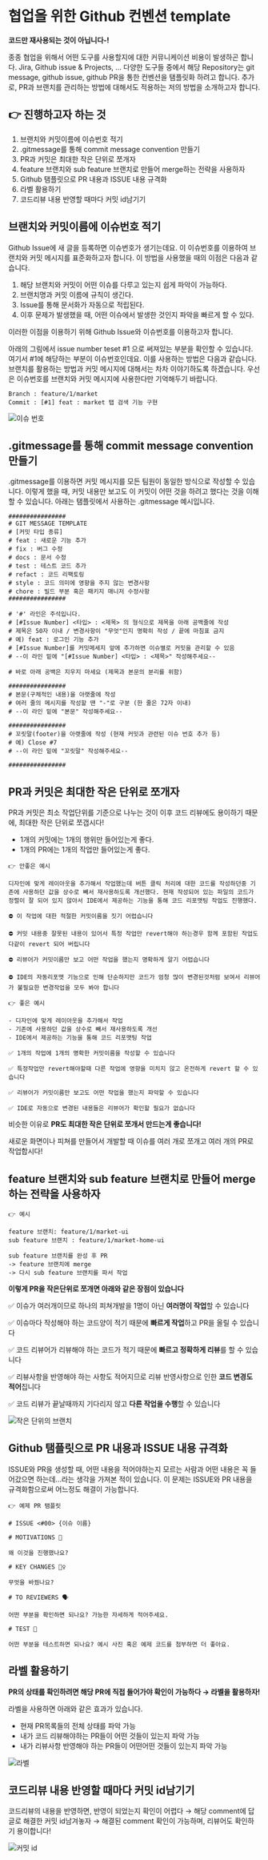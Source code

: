 # 협업을 위한 Github 컨벤션 template

**코드만 재사용되는 것이 아닙니다-!**

종종 협업을 위해서 어떤 도구를 사용할지에 대한 커뮤니케이션 비용이 발생하곤 합니다. Jira, Github issue & Projects, ... 다양한 도구들 중에서 해당 Repository는 git message, github issue, github PR을 통한 컨벤션을 탬플릿화 하려고 합니다. 추가로, PR과 브랜치를 관리하는 방법에 대해서도 적용하는 저의 방법을 소개하고자 합니다.

## 👉 진행하고자 하는 것

<aside>

1. 브랜치와 커밋이름에 이슈번호 적기
2. .gitmessage를 통해 commit message convention 만들기
3. PR과 커밋은 최대한 작은 단위로 쪼개자
4. feature 브랜치와 sub feature 브랜치로 만들어 merge하는 전략을 사용하자
5. Github 탬플릿으로 PR 내용과 ISSUE 내용 규격화
6. 라벨 활용하기
7. 코드리뷰 내용 반영할 때마다 커밋 id남기기

</aside>

## 브랜치와 커밋이름에 이슈번호 적기

Github Issue에 새 글을 등록하면 이슈번호가 생기는데요. 이 이슈번호를 이용하여 브랜치와 커밋 메시지를 표준화하고자 합니다. 이 방법을 사용했을 때의 이점은 다음과 같습니다.

1. 해당 브랜치와 커밋이 어떤 이슈를 다루고 있는지 쉽게 파악이 가능하다.
2. 브랜치명과 커밋 이름에 규칙이 생긴다.
3. Issue를 통해 문서화가 자동으로 적립된다.
4. 이후 문제가 발생했을 때, 어떤 이슈에서 발생한 것인지 파악을 빠르게 할 수 있다.

이러한 이점을 이용하기 위해 Github Issue와 이슈번호를 이용하고자 합니다.

아래의 그림에서 issue number teset #1 으로 써져있는 부분을 확인할 수 있습니다. 여기서 #1에 해당하는 부분이 이슈번호인데요. 이를 사용하는 방법은 다음과 같습니다. 브랜치를 활용하는 방법과 커밋 메시지에 대해서는 차차 이야기하도록 하겠습니다. 우선은 이슈번호를 브랜치와 커밋 메시지에 사용한다만 기억해두기 바랍니다.

```
Branch : feature/1/market
Commit : [#1] feat : market 탭 검색 기능 구현
```

![이슈 번호](https://github.com/haejunejung/Github_template/assets/99087502/f083e996-9401-41c8-bd8e-96dbfaa873fd)

## .gitmessage를 통해 commit message convention 만들기

.gitmessage를 이용하면 커밋 메시지를 모든 팀원이 동일한 방식으로 작성할 수 있습니다. 이렇게 했을 때, 커밋 내용만 보고도 이 커밋이 어떤 것을 하려고 했다는 것을 이해할 수 있습니다. 아래는 탬플릿에서 사용하는 .gitmessage 예시입니다.

```
################
# GIT MESSAGE TEMPLATE
# [커밋 타입 종류]
# feat : 새로운 기능 추가
# fix : 버그 수정
# docs : 문서 수정
# test : 테스트 코드 추가
# refact : 코드 리팩토링
# style : 코드 의미에 영향을 주지 않는 변경사항
# chore : 빌드 부분 혹은 패키지 매니저 수정사항
################

# '#' 라인은 주석입니다.
# [#Issue Number] <타입> : <제목> 의 형식으로 제목을 아래 공백줄에 작성
# 제목은 50자 이내 / 변경사항이 "무엇"인지 명확히 작성 / 끝에 마침표 금지
# 예) feat : 로그인 기능 추가
# [#Issue Number]를 커밋메세지 앞에 추가하면 이슈별로 커밋을 관리할 수 있음
# --이 라인 밑에 "[#Issue Number] <타입> : <제목>" 작성해주세요--

# 바로 아래 공백은 지우지 마세요 (제목과 본문의 분리를 위함)

################
# 본문(구체적인 내용)을 아랫줄에 작성
# 여러 줄의 메시지를 작성할 땐 "-"로 구분 (한 줄은 72자 이내)
# --이 라인 밑에 "본문" 작성해주세요--

################
# 꼬릿말(footer)을 아랫줄에 작성 (현재 커밋과 관련된 이슈 번호 추가 등)
# 예) Close #7
# --이 라인 밑에 "꼬릿말" 작성해주세요--

################
```

## PR과 커밋은 최대한 작은 단위로 쪼개자

PR과 커밋은 최소 작업단위를 기준으로 나누는 것이 이후 코드 리뷰에도 용이하기 때문에, 최대한 작은 단위로 쪼갭시다!

- 1개의 커밋에는 1개의 행위만 들어있는게 좋다.
- 1개의 PR에는 1개의 작업만 들어있는게 좋다.

```
👉 안좋은 예시

디자인에 맞게 레이아웃을 추가해서 작업했는데 버튼 클릭 처리에 대한 코드를 작성하던중 기존에 사용하던 값을 상수로 빼서 재사용하도록 개선했다. 현재 작성되어 있는 파일의 코드가 정렬이 잘 되어 있지 않아서 IDE에서 제공하는 기능을 통해 코드 리포맷팅 작업도 진행했다.

⛔️ 이 작업에 대한 적절한 커밋이름을 짓기 어렵습니다

⛔️ 커밋 내용중 잘못된 내용이 있어서 특정 작업만 revert해야 하는경우 함께 포함된 작업도 다같이 revert 되어 버립니다

⛔️ 리뷰어가 커밋이름만 보고 어떤 작업을 했는지 명확하게 알기 어렵습니다

⛔️ IDE의 자동리포맷 기능으로 인해 단순하지만 코드가 엄청 많이 변경된것처럼 보여서 리뷰어가 불필요한 변경작업을 모두 봐야 합니다
```

```
👉 좋은 예시

- 디자인에 맞게 레이아웃을 추가해서 작업
- 기존에 사용하던 값을 상수로 빼서 재사용하도록 개선
- IDE에서 제공하는 기능을 통해 코드 리포맷팅 작업

✅ 1개의 작업에 1개의 명확한 커밋이름을 작성할 수 있습니다

✅ 특정작업만 revert해야할때 다른 작업에 영향을 미치지 않고 온전하게 revert 할 수 있습니다

✅ 리뷰어가 커밋이름만 보고도 어떤 작업을 했는지 파악할 수 있습니다

✅ IDE로 자동으로 변경된 내용들은 리뷰어가 확인할 필요가 없습니다
```

비슷한 이유로 **PR도 최대한 작은 단위로 쪼개서 만드는게 좋습니다!**

새로운 화면이나 피쳐를 만들어서 개발할 때 이슈를 여러 개로 쪼개고 여러 개의 PR로 작업합시다!

## feature 브랜치와 sub feature 브랜치로 만들어 merge하는 전략을 사용하자

```
👉 예시

feature 브랜치: feature/1/market-ui
sub feature 브랜치 : feature/1/market-home-ui

sub feature 브랜치를 완성 후 PR
-> feature 브랜치에 merge
-> 다시 sub feature 브랜치를 파서 작업
```

**이렇게 PR을 작은단위로 쪼개면 아래와 같은 장점이 있습니다**

✅ 이슈가 여러개이므로 하나의 피쳐개발을 1명이 아닌 **여러명이 작업**할 수 있습니다

✅ 이슈마다 작성해야 하는 코드양이 적기 때문에 **빠르게 작업**하고 PR을 올릴 수 있습니다

✅ 코드 리뷰어가 리뷰해야 하는 코드가 적기 때문에 **빠르고 정확하게 리뷰**를 할 수 있습니다

✅ 리뷰사항을 반영해야 하는 사항도 적어지므로 리뷰 반영사항으로 인한 **코드 변경도 적어**집니다

✅ 코드 리뷰가 끝날때까지 기다리지 않고 **다른 작업을 수행**할 수 있습니다

![작은 단위의 브랜치](https://github.com/haejunejung/Github_template/assets/99087502/a81ff16c-9a9a-4853-9bb4-129cbb397fe0)

## Github 탬플릿으로 PR 내용과 ISSUE 내용 규격화

ISSUE와 PR을 생성할 때, 어떤 내용을 적어야하는지 모르는 사람과 어떤 내용은 꼭 들어갔으면 하는데...라는 생각을 가져본 적이 있습니다. 이 문제는 ISSUE와 PR 내용을 규격화함으로써 어느정도 해결이 가능합니다.

```
👉 예제 PR 탬플릿

# ISSUE <#00> {이슈 이름}

# MOTIVATIONS 🧐

왜 이것을 진행했나요?

# KEY CHANGES 🙋‍♀️

무엇을 바꿨나요?

# TO REVIEWERS 🗣️

어떤 부분을 확인하면 되나요? 가능한 자세하게 적어주세요.

# TEST 📑

어떤 부분을 테스트하면 되나요? 예시 사진 혹은 예제 코드를 첨부하면 더 좋아요.
```

## 라벨 활용하기

**PR의 상태를 확인하려면 해당 PR에 직접 들어가야 확인이 가능하다 → 라벨을 활용하자!**

라벨을 사용하면 아래와 같은 효과가 있습니다.

- 현재 PR목록들의 전체 상태를 파악 가능
- 내가 코드 리뷰해야하는 PR들이 어떤 것들이 있는지 파악 가능
- 내가 리뷰사항 반영해야 하는 PR들이 어떤어떤 것들이 있는지 파악 가능

![라벨](https://github.com/haejunejung/template/assets/99087502/27e1a56f-c81e-4e6a-ae5f-7b1aa8c5818c)

## 코드리뷰 내용 반영할 때마다 커밋 id남기기

코드리뷰의 내용을 반영하면, 반영이 되었는지 확인이 어렵다
→ 해당 comment에 답글로 해결한 커밋 id남겨놓자
→ 해결된 comment 확인이 가능하며, 리뷰어도 확인하기 용이합니다!

![커밋 id](https://github.com/haejunejung/Github_template/assets/99087502/7340a24a-b314-4209-b30f-4e6999b5ea31)

